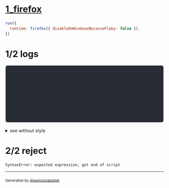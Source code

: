 # [1_firefox](../../js_syntax_error_browsers.test.mjs#L33)

```js
run({
  runtime: firefox({ disableOnWindowsBecauseFlaky: false }),
})
```

# 1/2 logs

![img](log_group.svg)

<details>
  <summary>see without style</summary>

```console
⠋ start dev server
✔ start dev server (done in <X> second)

- http://127.0.0.1
- http://127.0.0.1

Error while handling http://127.0.0.1/js_syntax_error.js:
  PARSE_ERROR
  base/client/js_syntax_error.js:1:11
1 | const a = (
              ^
```

</details>


# 2/2 reject

```console
SyntaxError: expected expression, got end of script
```

---

<sub>
  Generated by <a href="https://github.com/jsenv/core/tree/main/packages/independent/snapshot">@jsenv/snapshot</a>
</sub>

